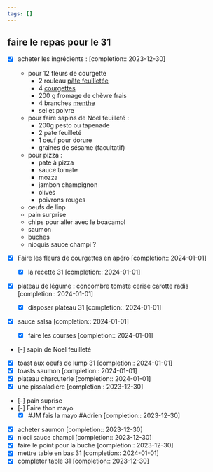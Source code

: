 ```yaml
---
tags: []
---
```


## faire le repas pour le 31
- [x] acheter les ingrédients :  [completion:: 2023-12-30]
	- pour 12 fleurs de courgette
		- 2 rouleau [pâte feuilletée](https://cuisine-addict.com/pate-feuilletee-inversee-video/)
		- 4 [courgettes](https://cuisine-addict.com/ingredient/courgette/)
		- 200 g fromage de chèvre frais
		- 4 branches [menthe](https://cuisine-addict.com/ingredient/menthe/)
		- sel et poivre
	- pour faire sapins de Noel feuilleté :
		- 200g pesto ou tapenade
		- 2 pate feuilleté
		- 1 oeuf pour dorure
		- graines de sésame (facultatif)
	- pour pizza :
		- pate à pizza
		- sauce tomate
		- mozza
		- jambon champignon
		- olives
		- poivrons rouges
	- oeufs de linp
	- pain surprise
	- chips pour aller avec le boacamol
	- saumon
	- buches 
	- nioquis sauce champi ?

- [x] Faire les fleurs de courgettes en apéro  [completion:: 2024-01-01]
	- [x] la recette 31  [completion:: 2024-01-01]
- [x] plateau de légume : concombre tomate cerise carotte radis  [completion:: 2024-01-01]
	- [x] disposer plateau 31  [completion:: 2024-01-01]
- [x] sauce salsa  [completion:: 2024-01-01]
	- [x] faire les courses  [completion:: 2024-01-01]
- [-] sapin de Noel feuilleté
- [x] toast aux oeufs de lump 31  [completion:: 2024-01-01]
- [x] toasts saumon  [completion:: 2024-01-01]
- [x] plateau charcuterie  [completion:: 2024-01-01]
- [x] une pissaladière  [completion:: 2023-12-30]
- [-] pain suprise
- [-] Faire thon mayo
	- [x] #JM fais la mayo #Adrien  [completion:: 2023-12-30]

- [x] acheter saumon  [completion:: 2023-12-30]
- [x] nioci sauce champi  [completion:: 2023-12-30]
- [x] faire le point pour la buche  [completion:: 2023-12-30]
- [x] mettre table en bas 31  [completion:: 2024-01-01]
- [x] completer table 31  [completion:: 2023-12-30]